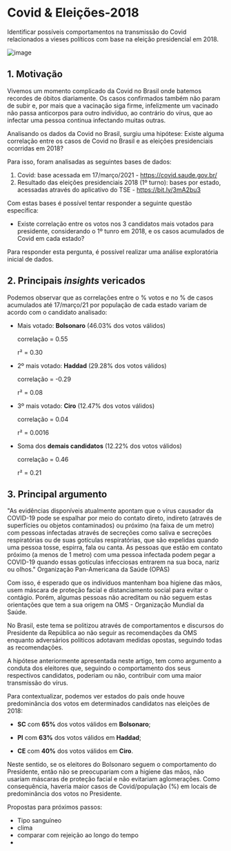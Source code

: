 # Covid & Eleições-2018
Identificar possíveis comportamentos na transmissão do Covid relacionados a vieses políticos com base na eleição presidencial em 2018.

![image](https://user-images.githubusercontent.com/60569541/113933023-778f4c80-97ca-11eb-9af8-94e3e8fa0df4.png)



## **1. Motivação**
Vivemos um momento complicado da Covid no Brasil onde batemos recordes de óbitos diariamente. Os casos confirmados também não param de subir e, por mais que a vacinação siga firme, infelizmente um vacinado não passa anticorpos para outro indivíduo, ao contrário do vírus, que ao infectar uma pessoa continua infectando muitas outras.

Analisando os dados da Covid no Brasil, surgiu uma hipótese: Existe alguma correlação entre os casos de Covid no Brasil e as eleições presidenciais ocorridas em 2018?

Para isso, foram analisadas as seguintes bases de dados:
1. Covid: base acessada em 17/março/2021 - https://covid.saude.gov.br/
2. Resultado das eleições presidenciais 2018 (1º turno): bases por estado, acessadas através do aplicativo do TSE - https://bit.ly/3mA2bu3

Com estas bases é possível tentar responder a seguinte questão específica:
- Existe correlação entre os votos nos 3 candidatos mais votados para presidente, considerando o 1º tunro em 2018, e os casos acumulados de Covid em cada estado?

Para responder esta pergunta, é possível realizar uma análise exploratória inicial de dados.


## **2.** Principais ***insights*** vericados
Podemos observar que as correlações entre o % votos e no % de casos acumulados até 17/março/21 por população de cada estado variam de acordo com o candidato analisado:
- Mais votado: **Bolsonaro** (46.03% dos votos válidos)

    correlação = 0.55

    r²         = 0.30

- 2º mais votado: **Haddad** (29.28% dos votos válidos)
    
    correlação = -0.29
    
    r²         =  0.08

- 3º mais votado: **Ciro** (12.47% dos votos válidos)
    
    correlação = 0.04
    
    r²         = 0.0016

- Soma dos **demais candidatos** (12.22% dos votos válidos)
    
    correlação = 0.46
    
    r²         = 0.21


## **3. Principal argumento**
"As evidências disponíveis atualmente apontam que o vírus causador da COVID-19 pode se espalhar por meio do contato direto, indireto (através de superfícies ou objetos contaminados) ou próximo (na faixa de um metro) com pessoas infectadas através de secreções como saliva e secreções respiratórias ou de suas gotículas respiratórias, que são expelidas quando uma pessoa tosse, espirra, fala ou canta. As pessoas que estão em contato próximo (a menos de 1 metro) com uma pessoa infectada podem pegar a COVID-19 quando essas gotículas infecciosas entrarem na sua boca, nariz ou olhos." Organização Pan-Americana da Saúde (OPAS)

Com isso, é esperado que os indivíduos mantenham boa higiene das mãos, usem máscara de proteção facial e distanciamento social para evitar o contágio. Porém, algumas pessoas não acreditam ou não seguem estas orientações que tem a sua origem na OMS - Organização Mundial da Saúde.

No Brasil, este tema se politizou através de comportamentos e discursos do Presidente da República ao não seguir as recomendações da OMS enquanto adversários políticos adotavam medidas opostas, seguindo todas as recomendações.

A hipótese anteriormente apresentada neste artigo, tem como argumento a conduta dos eleitores que, seguindo o comportamento dos seus respectivos candidatos, poderiam ou não, contribuir com uma maior transmissão do vírus.

Para contextualizar, podemos ver estados do país onde houve predominância dos votos em determinados candidatos nas eleições de 2018:
   
   - **SC** com **65%** dos votos válidos em **Bolsonaro**;
     
   - **PI** com **63%** dos votos válidos em **Haddad**;
    
   - **CE** com **40%** dos votos válidos em **Ciro**.

Neste sentido, se os eleitores do Bolsonaro seguem o comportamento do Presidente, então não se preocupariam com a higiene das mãos, não usariam máscaras de proteção facial e não evitariam aglomerações. Como consequência, haveria maior casos de Covid/população (%) em locais de predominância dos votos no Presidente.










Propostas para próximos passos:
- Tipo sanguíneo
- clima 
- comparar com rejeição ao longo do tempo
- 
